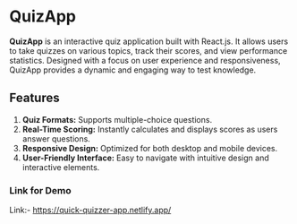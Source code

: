 # QuizApp
<b>QuizApp</b> is an interactive quiz application built with React.js. It allows users to take quizzes on various topics, track their scores, and view performance statistics. Designed with a focus on user experience and responsiveness, QuizApp provides a dynamic and engaging way to test knowledge.
## Features
  <ol>
    <li><b>Quiz Formats:</b> Supports multiple-choice questions.</li>
    <li><b>Real-Time Scoring:</b> Instantly calculates and displays scores as users answer questions.</li>
    <li><b>Responsive Design:</b> Optimized for both desktop and mobile devices.</li>
    <li><b>User-Friendly Interface:</b> Easy to navigate with intuitive design and interactive elements.</li>
  </ol>
  
### Link for Demo
Link:- https://quick-quizzer-app.netlify.app/
